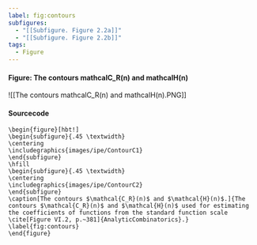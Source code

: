 ```yaml
---
label: fig:contours
subfigures:
  - "[[Subfigure. Figure 2.2a]]"
  - "[[Subfigure. Figure 2.2b]]"
tags:
  - Figure
---
```

#### Figure: The contours mathcalC_R(n) and mathcalH(n)

![[The contours mathcalC_R(n) and mathcalH(n).PNG]]

#### Sourcecode

```
\begin{figure}[hbt!]
\begin{subfigure}{.45 \textwidth}
\centering
\includegraphics{images/ipe/ContourC1}
\end{subfigure}
\hfill
\begin{subfigure}{.45 \textwidth}
\centering
\includegraphics{images/ipe/ContourC2}
\end{subfigure}
\caption[The contours $\mathcal{C_R}(n)$ and $\mathcal{H}(n)$.]{The contours $\mathcal{C_R}(n)$ and $\mathcal{H}(n)$ used for estimating the coefficients of functions from the standard function scale \cite[Figure VI.2, p.~381]{AnalyticCombinatorics}.}
\label{fig:contours}
\end{figure}
```
